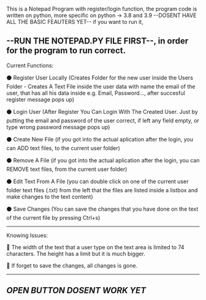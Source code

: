 This is a Notepad Program with register/login function, the program code is written on python, more specific on python -> 3.8 and 3.9 --DOSENT HAVE ALL THE BASIC FEAUTERS YET--
 if you want to run it,
 
--RUN THE NOTEPAD.PY FILE FIRST--, in order for the program to run correct.
---------------------------------------------------------------------------------------------------------------------
Current Functions:

⚫ Register User Locally (Creates Folder for the new user inside the Users Folder - Creates A Text File inside the user data with name the email of the user, that has all his data inside e.g. Email, Password..., after succesful register message pops up)

⚫ Login User (After Register You Can Login With The Created User. Just by putting the email and password of the user correct, if left any field empty, or type wrong password message pops up)

⚫ Create New File (if you got into the actual aplication after the login, you can ADD text files, to the current user folder)

⚫ Remove A File (if you got into the actual aplication after the login, you can REMOVE text files, from the current user folder)

⚫ Edit Text From A File (you can double click on one of the current user folder text files (.txt) from the left that the files are listed inside a listbox and make changes to the text content)

⚫ Save Changes (You can save the changes that you have done on the text of the current file by pressing Ctrl+s)

---------------------------------------------------------------------------------------------------------------------
Knowing Issues:

🔴 The width of the text that a user type on the text area is limited to 74 characters. The height has a limit but it is much bigger.

🔴 If forget to save the changes, all changes is gone.

------------------------------
*OPEN BUTTON DOSENT WORK YET*
-----------------------------
